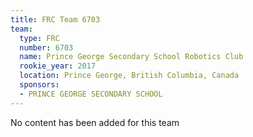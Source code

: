```yaml
---
title: FRC Team 6703
team:
  type: FRC
  number: 6703
  name: Prince George Secondary School Robotics Club
  rookie_year: 2017
  location: Prince George, British Columbia, Canada
  sponsors:
  - PRINCE GEORGE SECONDARY SCHOOL
---
```


No content has been added for this team